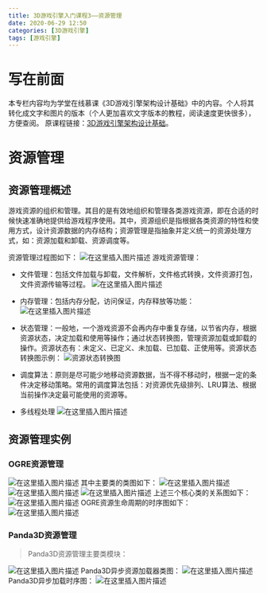 ```yaml
---
title: 3D游戏引擎入门课程3——资源管理
date: 2020-06-29 12:50
categories: [3D游戏引擎]
tags: [游戏引擎]
---
```


# 写在前面

本专栏内容均为学堂在线慕课《3D游戏引擎架构设计基础》中的内容。个人将其转化成文字和图片的版本（个人更加喜欢文字版本的教程，阅读速度更快很多），方便查阅。
原课程链接：[3D游戏引擎架构设计基础](https://next.xuetangx.com/course/SCUT00001001532/1515566?fromArray=learn_title)。

# 资源管理

## 资源管理概述

游戏资源的组织和管理。其目的是有效地组织和管理各类游戏资源，即在合适的时候快速准确地提供给游戏程序使用。其中，资源组织是指根据各类资源的特性和使用方式，设计资源数据的内存结构；资源管理是指抽象并定义统一的资源处理方式，如：资源加载和卸载、资源调度等。

资源管理过程图如下：
![在这里插入图片描述](https://picbed.olimi.icu//img/202303291909238.png)
游戏资源管理：

- 文件管理：包括文件加载与卸载，文件解析，文件格式转换，文件资源打包，文件资源传输等过程。
![在这里插入图片描述](https://picbed.olimi.icu//img/202303291909239.png)

- 内存管理：包括内存分配，访问保证，内存释放等功能：
![在这里插入图片描述](https://picbed.olimi.icu//img/202303291909240.png)

- 状态管理：一般地，一个游戏资源不会再内存中重复存储，以节省内存，根据资源状态，决定加载和使用等操作；通过状态转换图，管理资源加载或卸载的操作。资源状态有：未定义、已定义、未加载、已加载、正使用等。资源状态转换图示例：
![资源状态转换图](https://picbed.olimi.icu//img/202303291909241.png)

- 调度算法：原则是尽可能少地移动资源数据，当不得不移动时，根据一定的条件决定移动策略。常用的调度算法包括：对资源优先级排列、LRU算法、根据当前操作决定最可能使用的资源等。

- 多线程处理
![在这里插入图片描述](https://picbed.olimi.icu//img/202303291909242.png)

## 资源管理实例

### OGRE资源管理

![在这里插入图片描述](https://picbed.olimi.icu//img/202303291909243.png)
其中主要类的类图如下：
![在这里插入图片描述](https://picbed.olimi.icu//img/202303291909244.png)
![在这里插入图片描述](https://picbed.olimi.icu//img/202303291909245.png)
![在这里插入图片描述](https://picbed.olimi.icu//img/202303291909246.png)
上述三个核心类的关系图如下：
![在这里插入图片描述](https://picbed.olimi.icu//img/202303291909247.png)
OGRE资源生命周期的时序图如下：
![在这里插入图片描述](https://picbed.olimi.icu//img/202303291909248.png)

### Panda3D资源管理

> Panda3D资源管理主要类模块：

![在这里插入图片描述](https://picbed.olimi.icu//img/202303291909249.png)
Panda3D异步资源加载器类图：
![在这里插入图片描述](https://picbed.olimi.icu//img/202303291909250.png)
Panda3D异步加载时序图：
![在这里插入图片描述](https://picbed.olimi.icu//img/202303291909251.png)
